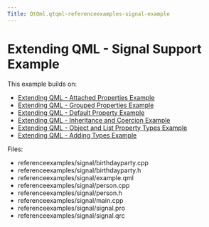 ```yaml
---
Title: QtQml.qtqml-referenceexamples-signal-example
---
```

        
Extending QML - Signal Support Example
======================================

<span class="subtitle"></span>
<span id="details"></span>
This example builds on:

-   [Extending QML - Attached Properties Example](https://developer.ubuntu.comapps/qml/sdk-15.04.6/QtQml.referenceexamples-attached/)
-   [Extending QML - Grouped Properties Example](https://developer.ubuntu.comapps/qml/sdk-15.04.6/QtQml.referenceexamples-grouped/)
-   [Extending QML - Default Property Example](https://developer.ubuntu.comapps/qml/sdk-15.04.6/QtQml.referenceexamples-default/)
-   [Extending QML - Inheritance and Coercion Example](https://developer.ubuntu.comapps/qml/sdk-15.04.6/QtQml.referenceexamples-coercion/)
-   [Extending QML - Object and List Property Types Example](https://developer.ubuntu.comapps/qml/sdk-15.04.6/QtQml.referenceexamples-properties/)
-   [Extending QML - Adding Types Example](https://developer.ubuntu.comapps/qml/sdk-15.04.6/QtQml.referenceexamples-adding/)

Files:

-   referenceexamples/signal/birthdayparty.cpp
-   referenceexamples/signal/birthdayparty.h
-   referenceexamples/signal/example.qml
-   referenceexamples/signal/person.cpp
-   referenceexamples/signal/person.h
-   referenceexamples/signal/main.cpp
-   referenceexamples/signal/signal.pro
-   referenceexamples/signal/signal.qrc

